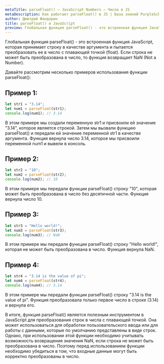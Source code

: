 ```yaml
---
metaTitle: parseFloat() – JavaScript Numbers – Числа в JS
metaDescription: Как работает parseFloat() в JS | База знаний PurpleSchool
author: Дмитрий Фандорин
title: parseFloat() в JavaScript
preview: Глобальная функция parseFloat() - это встроенная функция JavaScript, которая принимает строку в качестве аргумента и пытается преобразовать ее в число с плавающей точкой (float)...
---
```


Глобальная функция parseFloat() - это встроенная функция JavaScript, которая принимает строку в качестве аргумента и пытается преобразовать ее в число с плавающей точкой (float). Если строка не может быть преобразована в число, то функция возвращает NaN (Not a Number).

Давайте рассмотрим несколько примеров использования функции parseFloat():

## Пример 1: 

```javascript
let str1 = "3.14";
let num1 = parseFloat(str1);
console.log(num1); // 3.14
```

В этом примере мы создали переменную str1 и присвоили ей значение "3.14", которое является строкой. Затем мы вызвали функцию parseFloat() и передали ей значение переменной str1 в качестве аргумента. Функция вернула число 3.14, которое мы присвоили переменной num1 и вывели в консоль.

## Пример 2: 

```javascript
let str2 = "10";
let num2 = parseFloat(str2);
console.log(num2); // 10
```

В этом примере мы передали функции parseFloat() строку "10", которая может быть преобразована в число без десятичной части. Функция вернула число 10.

## Пример 3: 

```javascript
let str3 = "Hello world!";
let num3 = parseFloat(str3);
console.log(num3); // NaN
```

В этом примере мы передали функции parseFloat() строку "Hello world!", которая не может быть преобразована в число. Функция вернула NaN.

## Пример 4: 

```javascript
let str4 = "3.14 is the value of pi";
let num4 = parseFloat(str4);
console.log(num4); // 3.14
```

В этом примере мы передали функции parseFloat() строку "3.14 is the value of pi". Функция преобразовала только первое число в строке (3.14) и вернула его.

В итоге, функция parseFloat() является полезным инструментом в JavaScript для преобразования строк в числа с плавающей точкой. Она может использоваться для обработки пользовательского ввода или для работы с данными, которые по умолчанию представлены в виде строк. Однако, при использовании этой функции необходимо учитывать возможность возвращения значения NaN, если строка не может быть преобразована в число. Поэтому перед использованием функции необходимо убедиться в том, что входные данные могут быть корректно преобразованы в число.